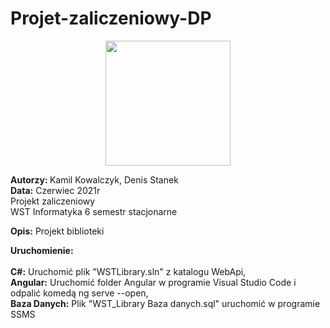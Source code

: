 # Projet-zaliczeniowy-DP
<p align="center">
<img width="200" height="200" src="http://ict-silesia.pl/wp-content/uploads/2015/01/logo_wst_duze-e1421407661991.png">
</p>



<p>
<b>Autorzy: </b> Kamil Kowalczyk, Denis Stanek <br>
<b>Data:</b> Czerwiec 2021r
 <br>
Projekt zaliczeniowy
 <br>
WST Informatyka 6 semestr stacjonarne
</p>

<b>Opis:</b>
Projekt biblioteki

<b>Uruchomienie:</b>
<br><br>
<b>C#:</b> Uruchomić plik "WSTLibrary.sln" z katalogu WebApi,
<br>
<b>Angular:</b> Uruchomić folder Angular w programie Visual Studio Code i odpalić komedą ng serve --open,
<br>
<b>Baza Danych:</b> Plik "WST_Library Baza danych.sql" uruchomić w programie SSMS
